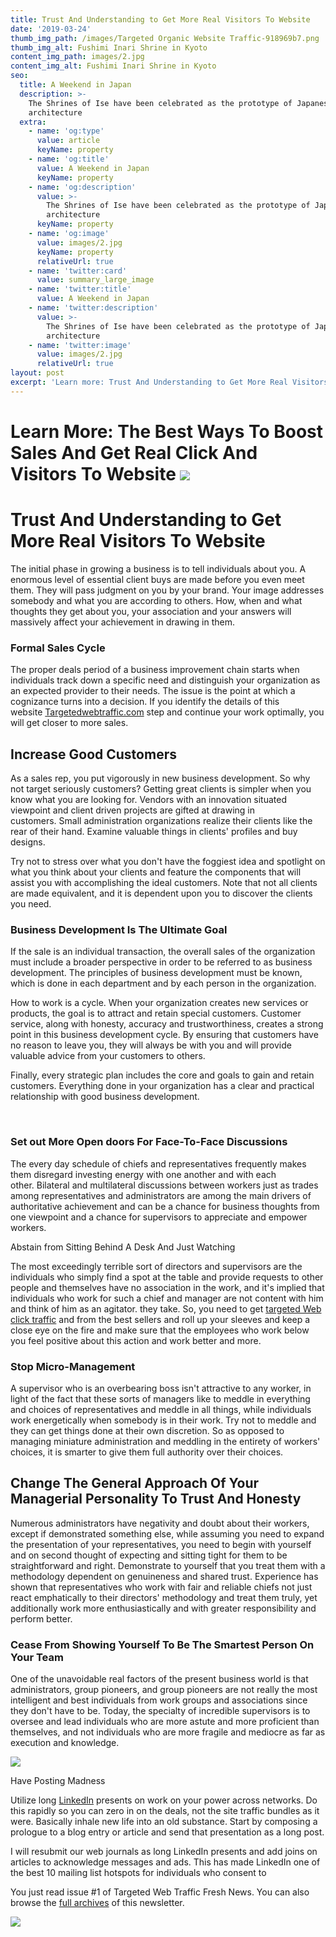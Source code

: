 ```yaml
---
title: Trust And Understanding to Get More Real Visitors To Website
date: '2019-03-24'
thumb_img_path: /images/Targeted Organic Website Traffic-918969b7.png
thumb_img_alt: Fushimi Inari Shrine in Kyoto
content_img_path: images/2.jpg
content_img_alt: Fushimi Inari Shrine in Kyoto
seo:
  title: A Weekend in Japan
  description: >-
    The Shrines of Ise have been celebrated as the prototype of Japanese
    architecture
  extra:
    - name: 'og:type'
      value: article
      keyName: property
    - name: 'og:title'
      value: A Weekend in Japan
      keyName: property
    - name: 'og:description'
      value: >-
        The Shrines of Ise have been celebrated as the prototype of Japanese
        architecture
      keyName: property
    - name: 'og:image'
      value: images/2.jpg
      keyName: property
      relativeUrl: true
    - name: 'twitter:card'
      value: summary_large_image
    - name: 'twitter:title'
      value: A Weekend in Japan
    - name: 'twitter:description'
      value: >-
        The Shrines of Ise have been celebrated as the prototype of Japanese
        architecture
    - name: 'twitter:image'
      value: images/2.jpg
      relativeUrl: true
layout: post
excerpt: 'Learn more: Trust And Understanding to Get More Real Visitors To Website'
---
```

# Learn More: The Best Ways To Boost Sales And Get Real Click And Visitors To Website&#xA;&#xA;![](/images/Targeted%20Organic%20Website%20Traffic.png)

# Trust And Understanding to Get More Real Visitors To Website

The initial phase in growing a business is to tell individuals about you. A enormous level of essential client buys are made before you even meet them. They will pass judgment on you by your brand. Your image addresses somebody and what you are according to others. How, when and what thoughts they get about you, your association and your answers will massively affect your achievement in drawing in them.

### Formal Sales Cycle

The proper deals period of a business improvement chain starts when individuals track down a specific need and distinguish your organization as an expected provider to their needs. The issue is the point at which a cognizance turns into a decision. If you identify the details of this website [Targetedwebtraffic.com](https://www.targetedwebtraffic.com/) step and continue your work optimally, you will get closer to more sales.

## Increase Good Customers

As a sales rep, you put vigorously in new business development. So why not target seriously customers? Getting great clients is simpler when you know what you are looking for. Vendors with an innovation situated viewpoint and client driven projects are gifted at drawing in customers. Small administration organizations realize their clients like the rear of their hand. Examine valuable things in clients' profiles and buy designs.

Try not to stress over what you don't have the foggiest idea and spotlight on what you think about your clients and feature the components that will assist you with accomplishing the ideal customers. Note that not all clients are made equivalent, and it is dependent upon you to discover the clients you need.

### Business Development Is The Ultimate Goal

If the sale is an individual transaction, the overall sales of the organization must include a broader perspective in order to be referred to as business development. The principles of business development must be known, which is done in each department and by each person in the organization.

How to work is a cycle. When your organization creates new services or products, the goal is to attract and retain special customers. Customer service, along with honesty, accuracy and trustworthiness, creates a strong point in this business development cycle. By ensuring that customers have no reason to leave you, they will always be with you and will provide valuable advice from your customers to others.

Finally, every strategic plan includes the core and goals to gain and retain customers. Everything done in your organization has a clear and practical relationship with good business development.

 

### Set out More Open doors For Face-To-Face Discussions

The every day schedule of chiefs and representatives frequently makes them disregard investing energy with one another and with each other. Bilateral and multilateral discussions between workers just as trades among representatives and administrators are among the main drivers of authoritative achievement and can be a chance for business thoughts from one viewpoint and a chance for supervisors to appreciate and empower workers.

Abstain from Sitting Behind A Desk And Just Watching

The most exceedingly terrible sort of directors and supervisors are the individuals who simply find a spot at the table and provide requests to other people and themselves have no association in the work, and it's implied that individuals who work for such a chief and manager are not content with him and think of him as an agitator. they take. So, you need to get [targeted Web click traffic](https://www.targetedwebtraffic.com/) and from the best sellers and roll up your sleeves and keep a close eye on the fire and make sure that the employees who work below you feel positive about this action and work better and more.

### Stop Micro-Management

A supervisor who is an overbearing boss isn't attractive to any worker, in light of the fact that these sorts of managers like to meddle in everything and choices of representatives and meddle in all things, while individuals work energetically when somebody is in their work. Try not to meddle and they can get things done at their own discretion. So as opposed to managing miniature administration and meddling in the entirety of workers' choices, it is smarter to give them full authority over their choices.

## Change The General Approach Of Your Managerial Personality To Trust And Honesty

Numerous administrators have negativity and doubt about their workers, except if demonstrated something else, while assuming you need to expand the presentation of your representatives, you need to begin with yourself and on second thought of expecting and sitting tight for them to be straightforward and right. Demonstrate to yourself that you treat them with a methodology dependent on genuineness and shared trust. Experience has shown that representatives who work with fair and reliable chiefs not just react emphatically to their directors' methodology and treat them truly, yet additionally work more enthusiastically and with greater responsibility and perform better.

### Cease From Showing Yourself To Be The Smartest Person On Your Team

One of the unavoidable real factors of the present business world is that administrators, group pioneers, and group pioneers are not really the most intelligent and best individuals from work groups and associations since they don't have to be. Today, the specialty of incredible supervisors is to oversee and lead individuals who are more astute and more proficient than themselves, and not individuals who are more fragile and mediocre as far as execution and knowledge.

![](/images/Website%20Traffic%20Packages%20-.png)

Have Posting Madness

Utilize long [LinkedIn](https://www.linkedin.com/company/buy-traffic-to-your-website/) presents on work on your power across networks. Do this rapidly so you can zero in on the deals, not the site traffic bundles as it were. Basically inhale new life into an old substance. Start by composing a prologue to a blog entry or article and send that presentation as a long post.

I will resubmit our web journals as long LinkedIn presents and add joins on articles to acknowledge messages and ads. This has made LinkedIn one of the best 10 mailing list hotspots for individuals who consent to

You just read issue #1 of Targeted Web Traffic Fresh News. You can also browse the [full archives](https://buttondown.email/WebsiteTraffic/archive/) of this newsletter.

![](/images/US%20State%20Targeted%20Website%20Traffic%20Buy.png)
